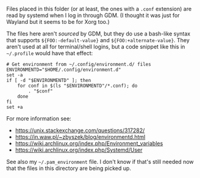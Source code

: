 Files placed in this folder (or at least, the ones with a `.conf` extension) are read by systemd when I log in through GDM. (I thought it was just for Wayland but it seems to be for Xorg too.)

The files here aren't *sourced* by GDM, but they do use a bash-like syntax that supports `${FOO:-default-value}` and `${FOO:+alternate-value}`. They aren't used at all for terminal/shell logins, but a code snippet like this in `~/.profile` would have that effect:

```
# Get environment from ~/.config/environment.d/ files
ENVIRONMENTD="$HOME/.config/environment.d"
set -a
if [ -d "$ENVIRONMENTD" ]; then
    for conf in $(ls "$ENVIRONMENTD"/*.conf); do
        . "$conf"
    done
fi
set +a
```

For more information see:

* <https://unix.stackexchange.com/questions/317282/>
* <https://in.waw.pl/~zbyszek/blog/environmentd.html>
* <https://wiki.archlinux.org/index.php/Environment_variables>
* <https://wiki.archlinux.org/index.php/Systemd/User>

See also my `~/.pam_environment` file. I don't know if that's still needed now that the files in this directory are being picked up.

